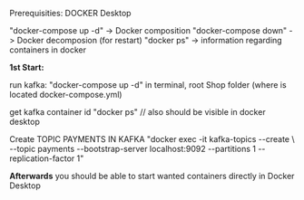 Prerequisities: DOCKER Desktop

"docker-compose up -d" -> Docker composition "docker-compose down" -> Docker decomposion (for restart) "docker ps" -> information regarding containers in docker

**1st Start:**

run kafka: "docker-compose up -d" in terminal, root Shop folder (where is located docker-compose.yml)

get kafka container id "docker ps" // also should be visible in docker desktop

Create TOPIC PAYMENTS IN KAFKA "docker exec -it kafka-topics --create \ --topic payments --bootstrap-server localhost:9092 --partitions 1 --replication-factor 1"

**Afterwards** you should be able to start wanted containers directly in Docker Desktop
